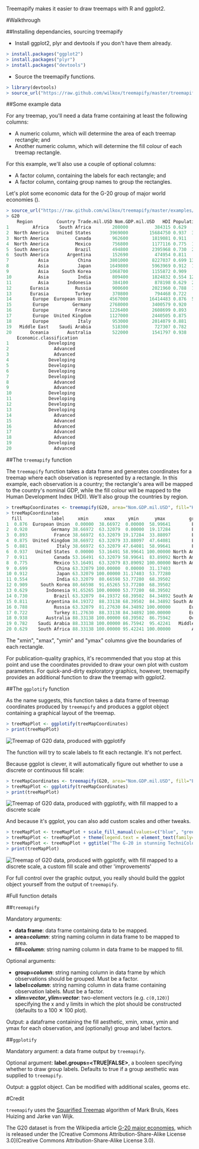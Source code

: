 Treemapify makes it easier to draw treemaps with R and ggplot2.

#Walkthrough

##Installing dependancies, sourcing treemapify

- Install ggplot2, plyr and devtools if you don't have them already.

```R
> install.packages("ggplot2")
> install.packages("plyr")
> install.packages("devtools")
```

- Source the treemapify functions.

```R
> library(devtools)
> source_url("https://raw.github.com/wilkox/treemapify/master/treemapify.R")
```

##Some example data

For any treemap, you'll need a data frame containing at least the following columns:
  - A numeric column, which will determine the area of each treemap rectangle; and
  - Another numeric column, which will determine the fill colour of each treemap rectangle.

For this example, we'll also use a couple of optional columns:
  - A factor column, containing the labels for each rectangle; and
  - A factor column, containg group names to group the rectangles.

Let's plot some economic data for the G-20 group of major world economies ().

```R
> source_url("https://raw.github.com/wilkox/treemapify/master/examples/G20.R")
> G20
	Region         Country Trade.mil.USD Nom.GDP.mil.USD   HDI Population
1         Africa    South Africa        208000          384315 0.629   53000000
2  North America   United States       3969000        15684750 0.937  316173000
3  North America          Canada        962600         1819081 0.911   34088000
4  North America          Mexico        756800         1177116 0.775  112211789
5  South America          Brazil        494800         2395968 0.730  201032714
6  South America       Argentina        152690          474954 0.811   40117096
7           Asia           China       3801000         8227037 0.699 1339724852
8           Asia           Japan       1649800         5963969 0.912  127390000
9           Asia     South Korea       1068700         1155872 0.909   50004441
10          Asia           India        809400         1824832 0.554 1210193422
11          Asia       Indonesia        384100          878198 0.629  237556363
12       Eurasia          Russia        900600         2021960 0.788  143400000
13       Eurasia          Turkey        370800          794468 0.722   72561312
14        Europe  European Union       4567000        16414483 0.876  501259840
15        Europe         Germany       2768000         3400579 0.920   81757600
16        Europe          France       1226400         2608699 0.893   65447374
17        Europe  United Kingdom       1127000         2440505 0.875   62041708
18        Europe           Italy        953000         2014079 0.881   60325805
19   Middle East    Saudi Arabia        518300          727307 0.782   27123977
20       Oceania       Australia        522000         1541797 0.938   22328632
	Economic.classification
1               Developing
2                 Advanced
3                 Advanced
4               Developing
5               Developing
6               Developing
7               Developing
8                 Advanced
9                 Advanced
10              Developing
11              Developing
12              Developing
13              Developing
14                Advanced
15                Advanced
16                Advanced
17                Advanced
18                Advanced
19              Developing
20                Advanced
```

##The `treemapify` function

The `treemapify` function takes a data frame and generates coordinates for a treemap where each observation is represented by a rectangle. In this example, each observation is a country; the rectangle's area will be mapped to the country's nominal GDP, while the fill colour will be mapped to the Human Development Index (HDI). We'll also group the countries by region.

```R
> treeMapCoordinates <- treemapify(G20, area="Nom.GDP.mil.USD", fill="HDI", label="Country", group="Region")
> treeMapCoordinates
  fill           label     xmin      xmax     ymin      ymax         group
1  0.876  European Union  0.00000  38.66972  0.00000  58.99641        Europe
2  0.920         Germany 38.66972  63.32079  0.00000  19.17284        Europe
3  0.893          France 38.66972  63.32079 19.17284  33.88097        Europe
4  0.875  United Kingdom 38.66972  63.32079 33.88097  47.64081        Europe
5  0.881           Italy 38.66972  63.32079 47.64081  58.99641        Europe
6  0.937   United States  0.00000  53.16491 58.99641 100.00000 North America
7  0.911          Canada 53.16491  63.32079 58.99641  83.89092 North America
8  0.775          Mexico 53.16491  63.32079 83.89092 100.00000 North America
9  0.699           China 63.32079 100.00000  0.00000  31.17403          Asia
10 0.912           Japan 63.32079 100.00000 31.17403  53.77280          Asia
11 0.554           India 63.32079  80.66598 53.77280  68.39502          Asia
12 0.909     South Korea 80.66598  91.65265 53.77280  68.39502          Asia
13 0.629       Indonesia 91.65265 100.00000 53.77280  68.39502          Asia
14 0.730          Brazil 63.32079  84.19372 68.39502  84.34892 South America
15 0.811       Argentina 84.19372  88.33138 68.39502  84.34892 South America
16 0.788          Russia 63.32079  81.27630 84.34892 100.00000       Eurasia
17 0.722          Turkey 81.27630  88.33138 84.34892 100.00000       Eurasia
18 0.938       Australia 88.33138 100.00000 68.39502  86.75942       Oceania
19 0.782    Saudi Arabia 88.33138 100.00000 86.75942  95.42241   Middle East
20 0.629    South Africa 88.33138 100.00000 95.42241 100.00000        Africa
```

The "xmin", "xmax", "ymin" and "ymax" columns give the boundaries of each rectangle.

For publication-quality graphics, it's recommended that you stop at this point and use the coordinates provided to draw your own plot with custom parameters. For quick-and-dirty exploratory graphics, however, treemapify provides an additional function to draw the treemap with ggplot2.

##The `ggplotify` function

As the name suggests, this function takes a data frame of treemap coordinates produced by `treemapify` and produces a ggplot object containing a graphical layout of the treemap.

```R
> treeMapPlot <- ggplotify(treeMapCoordinates)
> print(treeMapPlot)
```

![Treemap of G20 data, produced with ggplotify](examples/G20.png)

The function will try to scale labels to fit each rectangle. It's not perfect.

Because ggplot is clever, it will automatically figure out whether to use a discrete or continuous fill scale:

```R
> treeMapCoordinates <- treemapify(G20, area="Nom.GDP.mil.USD", fill="Economic.classification", label="Country", group="Region")
> treeMapPlot <- ggplotify(treeMapCoordinates)
> print(treeMapPlot)
```

![Treemap of G20 data, produced with ggplotify, with fill mapped to a discrete scale](examples/G20_discrete.png)

And because it's ggplot, you can also add custom scales and other tweaks.

```R
> treeMapPlot <- treeMapPlot + scale_fill_manual(values=c("blue", "green"))
> treeMapPlot <- treeMapPlot + theme(legend.text = element_text(family="serif"))
> treeMapPlot <- treeMapPlot + ggtitle("The G-20 in stunning TechniColor")
> print(treeMapPlot)
```

![Treemap of G20 data, produced with ggplotify, with fill mapped to a discrete scale, a custom fill scale and other 'improvements'](examples/G20_splendid.png)

For full control over the graphic output, you really should build the ggplot object yourself from the output of `treemapify`.

#Full function details

##`treemapify`

Mandatory arguments:

- **data frame**: data frame containing data to be mapped.
- **area=_column_**: string naming column in data frame to be mapped to area.
- **fill=_column_**: string naming column in data frame to be mapped to fill.

Optional arguments:

- **group=_column_**: string naming column in data frame by which observations should be grouped. Must be a factor.
- **label=_column_**: string naming column in data frame containing observation labels. Must be a factor.
- **xlim=_vector_, ylim=_vector_**: two-element vectors (e.g. `c(0,120)`) specifying the x and y limits in which the plot should be constructed (defaults to a 100 ✕ 100 plot).

Output: a dataframe containing the fill aesthetic, xmin, xmax, ymin and ymax for each observation, and (optionally) group and label factors.

##`ggplotify`

Mandatory argument: a data frame output by `treemapify`.

Optional argument: **label.groups=<TRUE|FALSE>**, a booleen specifying whether to draw group labels. Defaults to true if a group aesthetic was supplied to `treemapify`.

Output: a ggplot object. Can be modified with additional scales, geoms etc.

#Credit

`treemapify` uses the [Squarified Treemap](http://citeseerx.ist.psu.edu/viewdoc/summary?doi=10.1.1.36.6685) algorithm of Mark Bruls, Kees Huizing and Jarke van Wijk.

The G20 dataset is from the Wikipedia article [G-20 major economies](http://en.wikipedia.org/wiki/G-20_major_economies), which is released under the [Creative Commons Attribution-Share-Alike License 3.0](Creative Commons Attribution-Share-Alike License 3.0).
